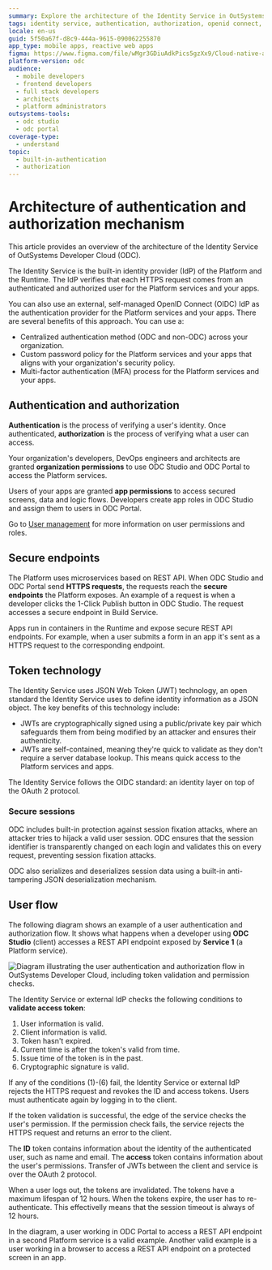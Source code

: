 ```yaml
---
summary: Explore the architecture of the Identity Service in OutSystems Developer Cloud (ODC), focusing on authentication and authorization mechanisms.
tags: identity service, authentication, authorization, openid connect, security policy
locale: en-us
guid: 5f50a67f-d8c9-444a-9615-090062255870
app_type: mobile apps, reactive web apps
figma: https://www.figma.com/file/wMgr3GDiuAdkPics5gzXx9/Cloud-native-architecture-of-OutSystems-Developer-Cloud?type=design&node-id=3001%3A1809&t=wS2nDUn4cr9EORu8-1
platform-version: odc
audience:
  - mobile developers
  - frontend developers
  - full stack developers
  - architects
  - platform administrators
outsystems-tools:
  - odc studio
  - odc portal
coverage-type:
  - understand
topic:
  - built-in-authentication
  - authorization
---
```


# Architecture of authentication and authorization mechanism

This article provides an overview of the architecture of the Identity Service of OutSystems Developer Cloud (ODC).

The Identity Service is the built-in identity provider (IdP) of the Platform and the Runtime. The IdP verifies that each HTTPS request comes from an authenticated and authorized user for the Platform services and your apps.

You can also use an external, self-managed OpenID Connect (OIDC) IdP as the authentication provider for the Platform services and your apps. There are several benefits of this approach. You can use a:

* Centralized authentication method (ODC and non-ODC) across your organization.
* Custom password policy for the Platform services and your apps that aligns with your organization's security policy.
* Multi-factor authentication (MFA) process for the Platform services and your apps.

## Authentication and authorization

**Authentication** is the process of verifying a user's identity. Once authenticated, **authorization** is the process of verifying what a user can access.

Your organization's developers, DevOps engineers and architects are granted **organization permissions** to use ODC Studio and ODC Portal to access the Platform services.

Users of your apps are granted **app permissions** to access secured screens, data and logic flows. Developers create app roles in ODC Studio and assign them to users in ODC Portal.

Go to [User management](../../user-management/intro.md) for more information on user permissions and roles.

## Secure endpoints

The Platform uses microservices based on REST API. When ODC Studio and ODC Portal send **HTTPS requests**, the requests reach the **secure endpoints** the Platform exposes. An example of a request is when a developer clicks the 1-Click Publish button in ODC Studio. The request accesses a secure endpoint in Build Service.

Apps run in containers in the Runtime and expose secure REST API endpoints. For example, when a user submits a form in an app it's sent as a HTTPS request to the corresponding endpoint.

## Token technology

The Identity Service uses JSON Web Token (JWT) technology, an open standard the Identity Service uses to define identity information as a JSON object. The key benefits of this technology include:

* JWTs are cryptographically signed using a public/private key pair which safeguards them from being modified by an attacker and ensures their authenticity.
* JWTs are self-contained, meaning they're quick to validate as they don't require a server database lookup. This means quick access to the Platform services and apps.

The Identity Service follows the OIDC standard: an identity layer on top of the OAuth 2 protocol.

### Secure sessions

ODC includes built-in protection against session fixation attacks, where an attacker tries to hijack a valid user session. ODC ensures that the session identifier is transparently changed on each login and validates this on every request, preventing session fixation attacks.

ODC also serializes and deserializes session data using a built-in anti-tampering JSON deserialization mechanism.

## User flow

The following diagram shows an example of a user authentication and authorization flow. It shows what happens when a developer using **ODC Studio** (client) accesses a REST API endpoint exposed by **Service 1** (a Platform service).

![Diagram illustrating the user authentication and authorization flow in OutSystems Developer Cloud, including token validation and permission checks.](images/identity-flow-authorization-diag.png "User Authentication and Authorization Flow Diagram")

The Identity Service or external IdP checks the following conditions to **validate access token**:

1. User information is valid.
1. Client information is valid.
1. Token hasn't expired.
1. Current time is after the token's valid from time.
1. Issue time of the token is in the past.
1. Cryptographic signature is valid.

If any of the conditions (1)-(6) fail, the Identity Service or external IdP rejects the HTTPS request and revokes the ID and access tokens. Users must authenticate again by logging in to the client.

If the token validation is successful, the edge of the service checks the user's permission. If the permission check fails, the service rejects the HTTPS request and returns an error to the client.

The **ID** token contains information about the identity of the authenticated user, such as name and email. The **access** token contains information about the user's permissions. Transfer of JWTs between the client and service is over the OAuth 2 protocol.

When a user logs out, the tokens are invalidated. The tokens have a maximum lifespan of 12 hours. When the tokens expire, the user has to re-authenticate. This effectivelly means that the session timeout is always of 12 hours.

In the diagram, a user working in ODC Portal to access a REST API endpoint in a second Platform service is a valid example. Another valid example is a user working in a browser to access a REST API endpoint on a protected screen in an app.
